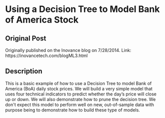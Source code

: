 <h1>Using a Decision Tree to Model Bank of America Stock </h1>

<h2> Original Post</h2>
<p> Originally published on the Inovance blog on 7/28/2014. Link: https://inovancetech.com/blogML3.html</p>

<h2> Description</h2>
<p> This is a basic example of how to use a Decision Tree to model Bank of America (BoA) daily stock prices. 
We will build a very simple model that uses four technical indicators to predict
whether the day’s price will close up or down. We will also demonstrate how to prune the decision tree.
We don't expect this model to perform well on new, out-of-sample data with purpose being to 
demonstrate how to build these type of models. </p>